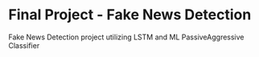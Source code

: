 # Final Project - Fake News Detection
 Fake News Detection project utilizing LSTM and ML PassiveAggressive Classifier
